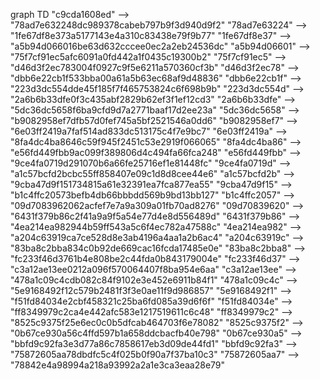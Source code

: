graph TD
    "c9cda1608ed" --> "78ad7e632248dc989378cabeb797b9f3d940d9f2"
    "78ad7e63224" --> "1fe67df8e373a5177143e4a310c83438e79f9b77"
    "1fe67df8e37" --> "a5b94d066016be63d632cccee0ec2a2eb24536dc"
    "a5b94d06601" --> "75f7cf91ec5afc6091a0fd442a1f0435c19300b2"
    "75f7cf91ec5" --> "d46d3f2ec783004f0927c9f5e6211a570360cf3b"
    "d46d3f2ec78" --> "dbb6e22cb1f533bba00a61a5b63ec68af9d48836"
    "dbb6e22cb1f" --> "223d3dc554dde45f185f7f465753824c6f698b9b"
    "223d3dc554d" --> "2a6b6b33dfe0f3c435abf2829b62ef3f1ef12cd3"
    "2a6b6b33dfe" --> "5dc36dc5658f6ba9cfd9d7a2771baaf17d2ee23a"
    "5dc36dc5658" --> "b9082958ef7dfb57d0fef745a5bf2521546a0dd6"
    "b9082958ef7" --> "6e03ff2419a7faf514ad833dc513175c4f7e9bc7"
    "6e03ff2419a" --> "8fa4dc4ba8646c59f945f2451c53e2919f066065"
    "8fa4dc4ba86" --> "e56fd449fbb9ac099f389806d4c494fa66fca248"
    "e56fd449fbb" --> "9ce4fa0719d291070b6a66fe25716ef1e81448fc"
    "9ce4fa0719d" --> "a1c57bcfd2bcbc55ff858407e09c1d8d8cee44e6"
    "a1c57bcfd2b" --> "9cba47d9f151734815a61e32391ea7fca877ea55"
    "9cba47d9f15" --> "b1c4ffc20573befb4db66bbbdd569b9bd13bb127"
    "b1c4ffc2057" --> "09d7083962062acfef7e7a9a309a01fb70ad8276"
    "09d70839620" --> "6431f379b86c2f41a9a9f5a54e77d4e8d556489d"
    "6431f379b86" --> "4ea214ea982944b59ff543a5c6f4ec782a47588c"
    "4ea214ea982" --> "a204c63919ca7ce528d8e3ab4196a4aa1a2b6ac4"
    "a204c63919c" --> "83ba8c2bba834c0b92de669cac16fcda17485e0e"
    "83ba8c2bba8" --> "fc233f46d3761b4e808be2c44fda0b843179004e"
    "fc233f46d37" --> "c3a12ae13ee0212a096f570064407f8ba954e6aa"
    "c3a12ae13ee" --> "478a1c09c4cdb082c84f9102e3e452e6911b84f1"
    "478a1c09c4c" --> "5e9168492f12c579b2481f3f3e0ae11f9d986857"
    "5e9168492f1" --> "f51fd84034e2cbf458321c25ba6fd085a39d6f6f"
    "f51fd84034e" --> "ff8349979c2ca4e442afc583e1217519611c6c48"
    "ff8349979c2" --> "8525c9375f25e6ec0c0b5dfcab464703f6e78082"
    "8525c9375f2" --> "0b67ce930a56c4ffd597b1a658ddcbacfb40e798"
    "0b67ce930a5" --> "bbfd9c92fa3e3d77a86c7858617eb3d09de44fd1"
    "bbfd9c92fa3" --> "75872605aa78dbdfc5c4f025b0f90a7f37ba10c3"
    "75872605aa7" --> "78842e4a98994a218a93992a2a1e3ca3eaa28e79"
